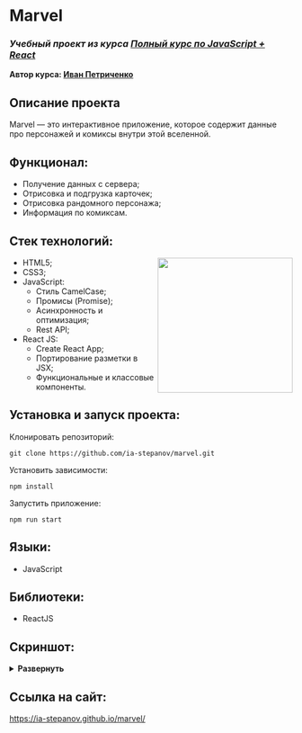 # Marvel
### ***Учебный проект из курса [Полный курс по JavaScript + React](https://www.udemy.com/course/javascript_full/)***  
**Автор курса: [Иван Петриченко](https://www.udemy.com/user/yan-kovalenko-2/)**

## Описание проекта
Marvel — это интерактивное приложение, которое содержит данные про персонажей и комиксы внутри этой вселенной.

## Функционал:
- Получение данных с сервера;
- Отрисовка и подгрузка карточек;
- Отрисовка рандомного персонажа;
- Информация по комиксам.

## Стек технологий:
<img align='right' src="https://user-images.githubusercontent.com/86494748/175765439-6bca10e1-ce4c-4146-8eed-61a25cd51946.png" height="240">

- HTML5;
- CSS3;
- JavaScript:
  - Стиль CamelCase;
  - Промисы (Promise);
  - Асинхронность и оптимизация;
  - Rest API;
- React JS:
  - Create React App;
  - Портирование разметки в JSX;
  - Функциональные и классовые компоненты.


## Установка и запуск проекта:
Клонировать репозиторий:

    git clone https://github.com/ia-stepanov/marvel.git

Установить зависимости:

    npm install

Запустить приложение:

    npm run start

## Языки:
- JavaScript

## Библиотеки:
- ReactJS

## Скриншот:
<details><summary><b>Развернуть</b></summary>

[![marvel](https://user-images.githubusercontent.com/86494748/175765368-d609ab68-be3e-4d23-8c35-ba7cdce4674d.jpg)](https://ia-stepanov.github.io/marvel/)

</details>

## Ссылка на сайт:
https://ia-stepanov.github.io/marvel/